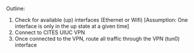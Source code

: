 Outline:
1. Check for available (up) interfaces (Ethernet or Wifi)
   [Assumption: One interface is only in the up state at a given time]
2. Connect to CITES UIUC VPN
3. Once connected to the VPN, route all traffic through the VPN (tun0) interface

